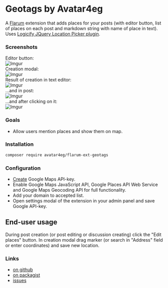 # Geotags by Avatar4eg

A [Flarum](http://flarum.org) extension that adds places for your posts (with editor button, list of places on each post and markdown string with name of place in text).
Uses [Logicify JQuery Location Picker plugin](https://github.com/Logicify/jquery-locationpicker-plugin).

### Screenshots

Editor button:  
![Imgur](https://i.imgur.com/4qruHNn.png)  
Creation modal:  
![Imgur](https://i.imgur.com/0wCkNcl.png)  
Result of creation in text editor:  
![Imgur](https://i.imgur.com/iE2icvn.png)  
...and in post:  
![Imgur](https://i.imgur.com/8duv1iQ.png)  
...and after clicking on it:  
![Imgur](https://i.imgur.com/548kmnW.png)  

### Goals

- Allow users mention places and show them on map.

### Installation

```bash
composer require avatar4eg/flarum-ext-geotags
```

### Configuration

- [Create](https://console.developers.google.com/) Google Maps API-key.
- Enable Google Maps JavaScript API, Google Places API Web Service and Google Maps Geocoding API for full functionality.
- Add your domain to accepted list.
- Open settings modal of the extension in your admin panel and save Google API-key.

## End-user usage

During post creation (or post editing or discussion creating) click the "Edit places" button. In creation modal drag marker (or search in "Address" field or enter coordinates) and save new location.

### Links

- [on github](https://github.com/avatar4eg/flarum-ext-geotags)
- [on packagist](https://packagist.com/packages/avatar4eg/flarum-ext-geotags)
- [issues](https://github.com/avatar4eg/flarum-ext-geotags/issues)
